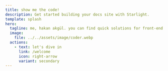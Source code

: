```yaml
---
title: show me the code!
description: Get started building your docs site with Starlight.
template: splash
hero:
  tagline: me, hakan akgül. you can find quick solutions for front-end problems, configurations, tools...
  image:
    file: ../../assets/image/coder.webp
  actions:
    - text: let's dive in
      link: /welcome
      icon: right-arrow
      variant: secondary
---
```

